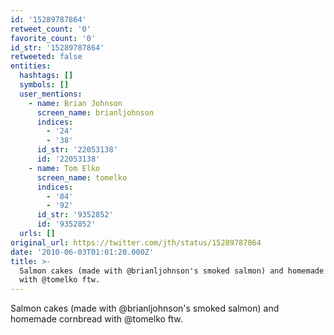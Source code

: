 ```yaml
---
id: '15289787864'
retweet_count: '0'
favorite_count: '0'
id_str: '15289787864'
retweeted: false
entities:
  hashtags: []
  symbols: []
  user_mentions:
    - name: Brian Johnson
      screen_name: brianljohnson
      indices:
        - '24'
        - '38'
      id_str: '22053138'
      id: '22053138'
    - name: Tom Elko
      screen_name: tomelko
      indices:
        - '84'
        - '92'
      id_str: '9352852'
      id: '9352852'
  urls: []
original_url: https://twitter.com/jth/status/15289787864
date: '2010-06-03T01:01:20.000Z'
title: >-
  Salmon cakes (made with @brianljohnson's smoked salmon) and homemade cornbread
  with @tomelko ftw.
---
```


Salmon cakes (made with @brianljohnson's smoked salmon) and homemade cornbread with @tomelko ftw.